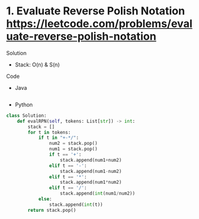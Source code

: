 # 1. Evaluate Reverse Polish Notation https://leetcode.com/problems/evaluate-reverse-polish-notation

Solution

- Stack: O(n) & S(n)

Code

- Java

```java

```

- Python

```python
class Solution:
    def evalRPN(self, tokens: List[str]) -> int:
        stack = []
        for t in tokens:
            if t in "+-*/":
                num2 = stack.pop()
                num1 = stack.pop()
                if t == '+':
                    stack.append(num1+num2)
                elif t == '-':
                    stack.append(num1-num2)
                elif t == '*':
                    stack.append(num1*num2)
                elif t == '/':
                    stack.append(int(num1/num2))
            else:
                stack.append(int(t))
        return stack.pop()
```